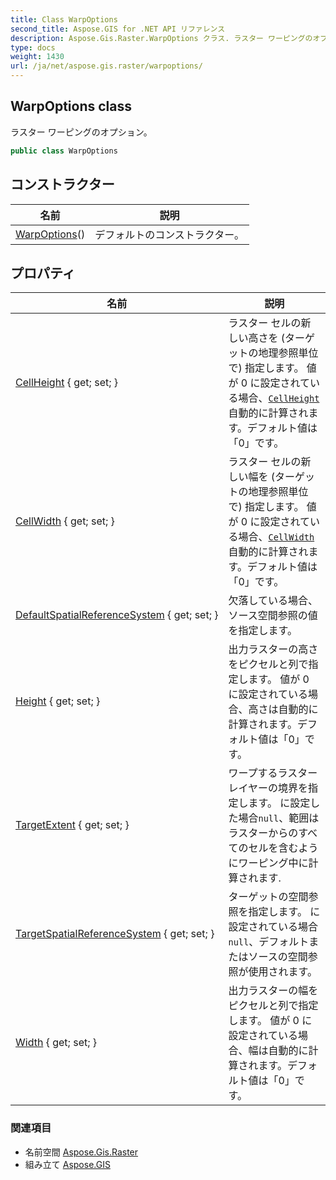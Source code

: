 ```yaml
---
title: Class WarpOptions
second_title: Aspose.GIS for .NET API リファレンス
description: Aspose.Gis.Raster.WarpOptions クラス. ラスター ワーピングのオプション
type: docs
weight: 1430
url: /ja/net/aspose.gis.raster/warpoptions/
---
```

## WarpOptions class

ラスター ワーピングのオプション。

```csharp
public class WarpOptions
```

## コンストラクター

| 名前 | 説明 |
| --- | --- |
| [WarpOptions](warpoptions/)() | デフォルトのコンストラクター。 |

## プロパティ

| 名前 | 説明 |
| --- | --- |
| [CellHeight](../../aspose.gis.raster/warpoptions/cellheight/) { get; set; } | ラスター セルの新しい高さを (ターゲットの地理参照単位で) 指定します。 値が 0 に設定されている場合、[`CellHeight`](./cellheight/)自動的に計算されます。デフォルト値は「0」です。 |
| [CellWidth](../../aspose.gis.raster/warpoptions/cellwidth/) { get; set; } | ラスター セルの新しい幅を (ターゲットの地理参照単位で) 指定します。 値が 0 に設定されている場合、[`CellWidth`](./cellwidth/)自動的に計算されます。デフォルト値は「0」です。 |
| [DefaultSpatialReferenceSystem](../../aspose.gis.raster/warpoptions/defaultspatialreferencesystem/) { get; set; } | 欠落している場合、ソース空間参照の値を指定します。 |
| [Height](../../aspose.gis.raster/warpoptions/height/) { get; set; } | 出力ラスターの高さをピクセルと列で指定します。 値が 0 に設定されている場合、高さは自動的に計算されます。デフォルト値は「0」です。 |
| [TargetExtent](../../aspose.gis.raster/warpoptions/targetextent/) { get; set; } | ワープするラスター レイヤーの境界を指定します。 に設定した場合`null`、範囲はラスターからのすべてのセルを含むようにワーピング中に計算されます. |
| [TargetSpatialReferenceSystem](../../aspose.gis.raster/warpoptions/targetspatialreferencesystem/) { get; set; } | ターゲットの空間参照を指定します。 に設定されている場合`null`、デフォルトまたはソースの空間参照が使用されます。 |
| [Width](../../aspose.gis.raster/warpoptions/width/) { get; set; } | 出力ラスターの幅をピクセルと列で指定します。 値が 0 に設定されている場合、幅は自動的に計算されます。デフォルト値は「0」です。 |

### 関連項目

* 名前空間 [Aspose.Gis.Raster](../../aspose.gis.raster/)
* 組み立て [Aspose.GIS](../../)


